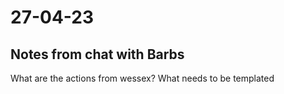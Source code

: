 # 27-04-23

## Notes from chat with Barbs

What are the actions from wessex?
What needs to be templated

